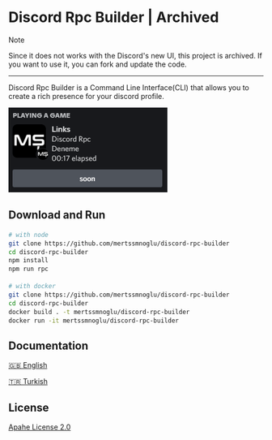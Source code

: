 # Discord Rpc Builder | Archived

> [!NOTE]
> Since it does not works with the Discord's new UI, this project is archived. If you want to use it, you can fork and update the code.

---

Discord Rpc Builder is a Command Line Interface(CLI) that allows you to create a rich presence for your discord profile.

![Discord Rpc Builder Preview](./docs/preview.png)

## Download and Run

```bash
# with node
git clone https://github.com/mertssmnoglu/discord-rpc-builder
cd discord-rpc-builder
npm install
npm run rpc

# with docker
git clone https://github.com/mertssmnoglu/discord-rpc-builder
cd discord-rpc-builder
docker build . -t mertssmnoglu/discord-rpc-builder
docker run -it mertssmnoglu/discord-rpc-builder
```

## Documentation

[🇬🇧 English](https://github.com/mertssmnoglu/discord-rpc-builder/tree/master/docs/english.md)

[🇹🇷 Turkish](https://github.com/mertssmnoglu/discord-rpc-builder/tree/master/docs/türkçe.md)

## License

[Apahe License 2.0](./LICENSE)
